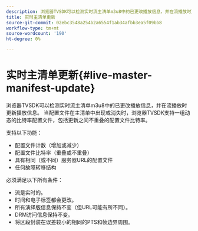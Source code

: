 ```yaml
---
description: 浏览器TVSDK可以检测实时流主清单m3u8中的已更改播放信息，并在流播放时更新播放信息。 当配置文件在主清单中出现或消失时，浏览器TVSDK支持一组动态的比特率配置文件，包括更新之间不重叠的配置文件比特率。
title: 实时主清单更新
source-git-commit: 02ebc3548a254b2a6554f1ab34afbb3ea5f09bb8
workflow-type: tm+mt
source-wordcount: '190'
ht-degree: 0%

---
```


# 实时主清单更新{#live-master-manifest-update}

浏览器TVSDK可以检测实时流主清单m3u8中的已更改播放信息，并在流播放时更新播放信息。 当配置文件在主清单中出现或消失时，浏览器TVSDK支持一组动态的比特率配置文件，包括更新之间不重叠的配置文件比特率。

支持以下功能：

* 配置文件计数（增加或减少）
* 配置文件比特率（重叠或不重叠）
* 具有相同（或不同）服务器URL的配置文件
* 任何故障转移结构

必须满足以下所有条件：

* 流是实时的。
* 时间和电子标签都会更改。
* 所有演绎版信息保持不变（但URL可能有所不同）。
* DRM访问信息保持不变。
* 将区段封装在误差较小的相同的PTS和帧边界周围。
